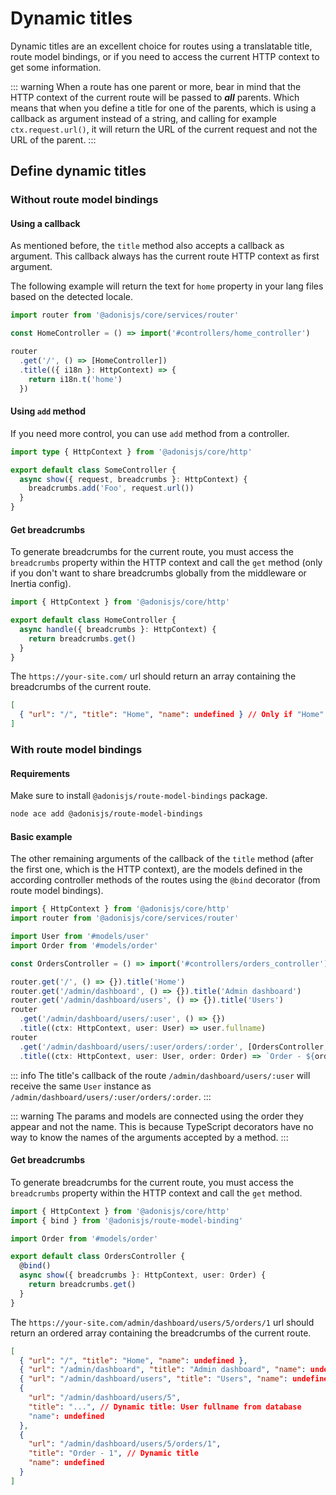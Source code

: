 # Dynamic titles

Dynamic titles are an excellent choice for routes using a translatable title, route model bindings, or if you need to access the current HTTP context to get some information.

::: warning
When a route has one parent or more, bear in mind that the HTTP context of the current route will be passed to **_all_** parents. Which means that when you define a title for one of the parents, which is using a callback as argument instead of a string, and calling for example `ctx.request.url()`, it will return the URL of the current request and not the URL of the parent.
:::

## Define dynamic titles

### Without route model bindings

#### Using a callback

As mentioned before, the `title` method also accepts a callback as argument. This callback always has the current route HTTP context as first argument.

The following example will return the text for `home` property in your lang files based on the detected locale.

```ts
import router from '@adonisjs/core/services/router'

const HomeController = () => import('#controllers/home_controller')

router
  .get('/', () => [HomeController])
  .title(({ i18n }: HttpContext) => {
    return i18n.t('home')
  })
```

#### Using `add` method

If you need more control, you can use `add` method from a controller.

```ts
import type { HttpContext } from '@adonisjs/core/http'

export default class SomeController {
  async show({ request, breadcrumbs }: HttpContext) {
    breadcrumbs.add('Foo', request.url())
  }
}
```

#### Get breadcrumbs

To generate breadcrumbs for the current route, you must access the `breadcrumbs` property within the HTTP context and call the `get` method (only if you don't want to share breadcrumbs globally from the middleware or Inertia config).

```typescript
import { HttpContext } from '@adonisjs/core/http'

export default class HomeController {
  async handle({ breadcrumbs }: HttpContext) {
    return breadcrumbs.get()
  }
}
```

The `https://your-site.com/` url should return an array containing the breadcrumbs of the current route.

```json
[
  { "url": "/", "title": "Home", "name": undefined } // Only if "Home" is actually defined in a lang file
]
```

### With route model bindings

#### Requirements

Make sure to install `@adonisjs/route-model-bindings` package.

```sh
node ace add @adonisjs/route-model-bindings
```

#### Basic example

The other remaining arguments of the callback of the `title` method (after the first one, which is the HTTP context), are the models defined in the according controller methods of the routes using the `@bind` decorator (from route model bindings).

```typescript
import { HttpContext } from '@adonisjs/core/http'
import router from '@adonisjs/core/services/router'

import User from '#models/user'
import Order from '#models/order'

const OrdersController = () => import('#controllers/orders_controller')

router.get('/', () => {}).title('Home')
router.get('/admin/dashboard', () => {}).title('Admin dashboard')
router.get('/admin/dashboard/users', () => {}).title('Users')
router
  .get('/admin/dashboard/users/:user', () => {})
  .title((ctx: HttpContext, user: User) => user.fullname)
router
  .get('/admin/dashboard/users/:user/orders/:order', [OrdersController, 'show'])
  .title((ctx: HttpContext, user: User, order: Order) => `Order - ${order.id}`)
```

::: info
The title's callback of the route `/admin/dashboard/users/:user` will receive the same `User` instance as `/admin/dashboard/users/:user/orders/:order`.
:::

::: warning
The params and models are connected using the order they appear and not the name. This is because TypeScript decorators have no way to know the names of the arguments accepted by a method.
:::

#### Get breadcrumbs

To generate breadcrumbs for the current route, you must access the `breadcrumbs` property within the HTTP context and call the `get` method.

```typescript
import { HttpContext } from '@adonisjs/core/http'
import { bind } from '@adonisjs/route-model-binding'

import Order from '#models/order'

export default class OrdersController {
  @bind()
  async show({ breadcrumbs }: HttpContext, user: Order) {
    return breadcrumbs.get()
  }
}
```

The `https://your-site.com/admin/dashboard/users/5/orders/1` url should return an ordered array containing the breadcrumbs of the current route.

```json
[
  { "url": "/", "title": "Home", "name": undefined },
  { "url": "/admin/dashboard", "title": "Admin dashboard", "name": undefined },
  { "url": "/admin/dashboard/users", "title": "Users", "name": undefined },
  {
    "url": "/admin/dashboard/users/5",
    "title": "...", // Dynamic title: User fullname from database
    "name": undefined
  },
  {
    "url": "/admin/dashboard/users/5/orders/1",
    "title": "Order - 1", // Dynamic title
    "name": undefined
  }
]
```
